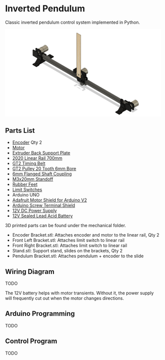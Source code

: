 # Inverted Pendulum 

Classic inverted pendulum control system implemented in Python.

![Assembly](image/assembly.png)

## Parts List

- [Encoder](https://www.amazon.com/gp/product/B00UTIFCVA) Qty 2
- [Motor](https://www.amazon.com/uxcell-550RPM-Electric-Reduction-Centric/dp/B01KTZXZDE)
- [Extruder Back Support Plate](https://www.amazon.com/Creality-Original-Extruder-Support-3D/dp/B07KXQPB29)
- [2020 Linear Rail 700mm](https://www.amazon.com/Iverntech-European-Standard-Anodized-Extrusion/dp/B07GRL7FHJ/)
- [GT2 Timing Belt](https://www.amazon.com/Mercurry-Meters-timing-Rostock-GT2-6mm/dp/B071K8HYB4)
- [GT2 Pulley 20 Tooth 6mm Bore](https://www.amazon.com/gp/product/B07CXR7SFL)
- [6mm Flanged Shaft Coupling](https://www.amazon.com/HJ-Garden-Coupling-Hardness-Connection/dp/B07JCQ32T6)
- [M3x20mm Standoff](https://www.amazon.com/HobbyPark-Aluminum-M3x20mm-Standoff-Female-Female/dp/B071X49WPX)
- [Rubber Feet](https://www.amazon.com/gp/product/B073WMSQ21)
- [Limit Switches](https://www.amazon.com/gp/product/B076GM7JQP/)
- Arduino UNO
- [Adafruit Motor Shield for Arduino V2](https://www.adafruit.com/product/1438)
- [Arduino Screw Terminal Shield](https://www.amazon.com/gp/product/B07HF2DD7T)
- [12V DC Power Supply](https://www.amazon.com/gp/product/B073QTNF9F)
- [12V Sealed Lead Acid Battery](https://www.amazon.com/gp/product/B00A82A4N8/)

3D printed parts can be found under the mechanical folder.

- Encoder Bracket.stl: Attaches encoder and motor to the linear rail, Qty 2
- Front Left Bracket.stl: Attaches limit switch to linear rail
- Front Right Bracket.stl: Attaches limit switch to linear rail
- Stand.stl: Support stand, slides on the brackets, Qty 2
- Pendulum Bracket.stl: Attaches pendulum + encoder to the slide


## Wiring Diagram

TODO

The 12V battery helps with motor transients. Without it, the power supply will frequently cut out when the motor changes directions.


## Arduino Programming 

TODO


## Control Program 

TODO
